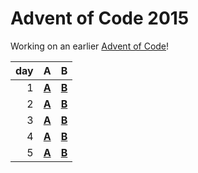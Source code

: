 # Advent of Code 2015

Working on an earlier [Advent of Code](https://adventofcode.com/2015/)!

|  day | A                        | B                        |
| ---: | :----------------------- | :----------------------- |
|    1 | [**A**](Day-01a/main.go) | [**B**](Day-01b/main.go) |
|    2 | [**A**](Day-02a/main.go) | [**B**](Day-02b/main.go) |
|    3 | [**A**](Day-03a/main.go) | [**B**](Day-03b/main.go) |
|    4 | [**A**](Day-04a/main.go) | [**B**](Day-04b/main.go) |
|    5 | [**A**](Day-05a/main.go) | [**B**](Day-05b/main.go) |
